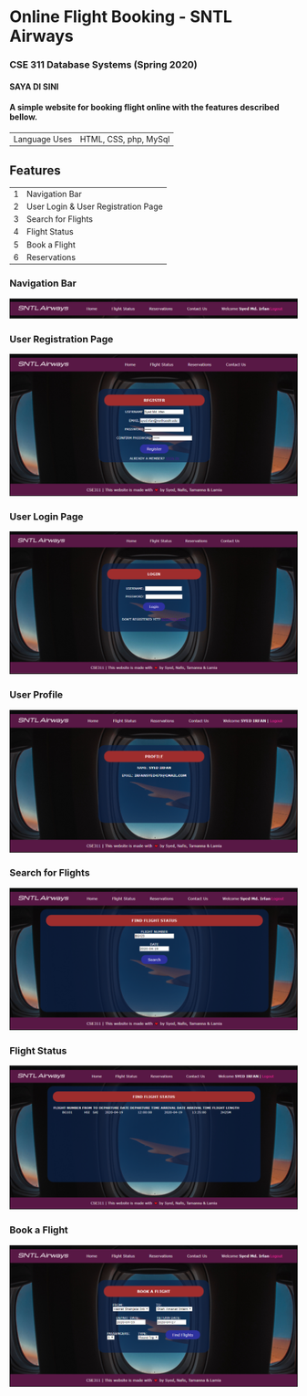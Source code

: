 # Online Flight Booking - SNTL Airways
### CSE 311 Database Systems (Spring 2020)
#### SAYA DI SINI
#### A simple website for booking flight online with the features described bellow. 
<table>
  <tr>
    <td> Language Uses </td>
    <td> HTML, CSS, php, MySql</td>
  </tr>
</table>

## Features
<table>
  <tr>
    <td> 1 </td>
    <td> Navigation Bar</td>
  </tr>
  <tr>
    <td> 2 </td>
    <td> User Login & User Registration Page</td>
  </tr>
  <tr>
    <td> 3 </td>
    <td> Search for Flights </td>
  </tr>
  <tr>
    <td> 4 </td>
    <td> Flight Status </td>
  </tr>
  <tr>
    <td> 5 </td>
    <td> Book a Flight </td>
  </tr>
  <tr>
    <td> 6 </td>
    <td> Reservations </td>
  </tr>
  
</table>



### Navigation Bar
<img src="img/navbar.png" border="1">

<br />

### User Registration Page
<img src="img/register.PNG" border="1">

<br />

### User Login Page
<img src="img/login.PNG" border="1">

<br />

### User Profile
<img src="img/profile.PNG" border="1">

<br />

### Search for Flights
<img src="img/flightstatus.PNG" border="1">

<br />

### Flight Status
<img src="img/showstats.PNG" border="1">

<br />

### Book a Flight
<img src="img/bookaflight.PNG" border="1">
